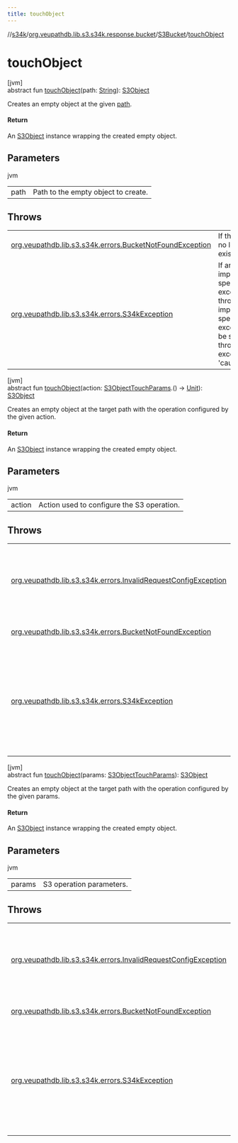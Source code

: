 ```yaml
---
title: touchObject
---
```

//[s34k](../../../index.html)/[org.veupathdb.lib.s3.s34k.response.bucket](../index.html)/[S3Bucket](index.html)/[touchObject](touch-object.html)



# touchObject



[jvm]\
abstract fun [touchObject](touch-object.html)(path: [String](https://kotlinlang.org/api/latest/jvm/stdlib/kotlin/-string/index.html)): [S3Object](../../org.veupathdb.lib.s3.s34k.response.object/-s3-object/index.html)



Creates an empty object at the given [path](touch-object.html).



#### Return



An [S3Object](../../org.veupathdb.lib.s3.s34k.response.object/-s3-object/index.html) instance wrapping the created empty object.



## Parameters


jvm

| | |
|---|---|
| path | Path to the empty object to create. |



## Throws


| | |
|---|---|
| [org.veupathdb.lib.s3.s34k.errors.BucketNotFoundException](../../org.veupathdb.lib.s3.s34k.errors/-bucket-not-found-exception/index.html) | If this bucket no longer exists. |
| [org.veupathdb.lib.s3.s34k.errors.S34kException](../../org.veupathdb.lib.s3.s34k.errors/-s34k-exception/index.html) | If an implementation specific exception is thrown. The implementation specific exception will be set to the thrown exception's 'cause' value. |




[jvm]\
abstract fun [touchObject](touch-object.html)(action: [S3ObjectTouchParams](../../org.veupathdb.lib.s3.s34k.requests.object/-s3-object-touch-params/index.html).() -&gt; [Unit](https://kotlinlang.org/api/latest/jvm/stdlib/kotlin/-unit/index.html)): [S3Object](../../org.veupathdb.lib.s3.s34k.response.object/-s3-object/index.html)



Creates an empty object at the target path with the operation configured by the given action.



#### Return



An [S3Object](../../org.veupathdb.lib.s3.s34k.response.object/-s3-object/index.html) instance wrapping the created empty object.



## Parameters


jvm

| | |
|---|---|
| action | Action used to configure the S3 operation. |



## Throws


| | |
|---|---|
| [org.veupathdb.lib.s3.s34k.errors.InvalidRequestConfigException](../../org.veupathdb.lib.s3.s34k.errors/-invalid-request-config-exception/index.html) | If the S3 operation parameters are missing required fields or otherwise incorrectly configured. |
| [org.veupathdb.lib.s3.s34k.errors.BucketNotFoundException](../../org.veupathdb.lib.s3.s34k.errors/-bucket-not-found-exception/index.html) | If this bucket no longer exists. |
| [org.veupathdb.lib.s3.s34k.errors.S34kException](../../org.veupathdb.lib.s3.s34k.errors/-s34k-exception/index.html) | If an implementation specific exception is thrown. The implementation specific exception will be set to the thrown exception's 'cause' value. |




[jvm]\
abstract fun [touchObject](touch-object.html)(params: [S3ObjectTouchParams](../../org.veupathdb.lib.s3.s34k.requests.object/-s3-object-touch-params/index.html)): [S3Object](../../org.veupathdb.lib.s3.s34k.response.object/-s3-object/index.html)



Creates an empty object at the target path with the operation configured by the given params.



#### Return



An [S3Object](../../org.veupathdb.lib.s3.s34k.response.object/-s3-object/index.html) instance wrapping the created empty object.



## Parameters


jvm

| | |
|---|---|
| params | S3 operation parameters. |



## Throws


| | |
|---|---|
| [org.veupathdb.lib.s3.s34k.errors.InvalidRequestConfigException](../../org.veupathdb.lib.s3.s34k.errors/-invalid-request-config-exception/index.html) | If the S3 operation parameters are missing required fields or otherwise incorrectly configured. |
| [org.veupathdb.lib.s3.s34k.errors.BucketNotFoundException](../../org.veupathdb.lib.s3.s34k.errors/-bucket-not-found-exception/index.html) | If this bucket no longer exists. |
| [org.veupathdb.lib.s3.s34k.errors.S34kException](../../org.veupathdb.lib.s3.s34k.errors/-s34k-exception/index.html) | If an implementation specific exception is thrown. The implementation specific exception will be set to the thrown exception's 'cause' value. |



